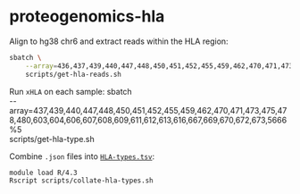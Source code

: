 # proteogenomics-hla

Align to hg38 chr6 and extract reads within the HLA region:
```bash
sbatch \
    --array=436,437,439,440,447,448,450,451,452,455,459,462,470,471,473,475,478,480,603,604,606,607,608,609,611,612,613,616,667,669,670,672,673,5666%17 \
    scripts/get-hla-reads.sh
```

Run `xHLA` on each sample:
sbatch \
    --array=437,439,440,447,448,450,451,452,455,459,462,470,471,473,475,478,480,603,604,606,607,608,609,611,612,613,616,667,669,670,672,673,5666%5 \
    scripts/get-hla-type.sh

Combine `.json` files into [`HLA-types.tsv`](HLA-types.tsv):
```bash
module load R/4.3
Rscript scripts/collate-hla-types.sh
```